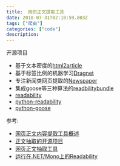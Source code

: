 ```yaml
---
title:  网页正文提取工具
date: 2018-07-31T02:18:59.803Z
tags: ["爬虫"]
categories: ["code"]
description:
---
```


开源项目

- 基于文本密度的[html2article](http://www.cnblogs.com/jasondan/p/3497757.html)
- 基于标签比例的机器学习[Dragnet](https://github.com/seomoz/dragnet) 
- 专注新闻类网页提取的[Newspaper](https://github.com/codelucas/newspaper)
- 集成goose等三种算法的[readbilitybundle](https://github.com/srijiths/readabilityBUNDLE )
- [readability](https://github.com/mozilla/readability)
- [python-readability](https://github.com/buriy/python-readability)
- [python-goose](https://github.com/grangier/python-goose)


参考:

- [网页正文内容提取工具概述](https://www.rockyqi.net/html-text-extraction-tools.html)
- [正文抽取的开源项目](http://www.open-open.com/lib/view/open1412172214656.html)
- [网页正文抽取工具](http://blog.chedushi.com/archives/10757)
- [运行在.NET/Mono上的Readability](http://blog.zhaojie.me/2010/11/readability-runs-on-dotnet.html)
